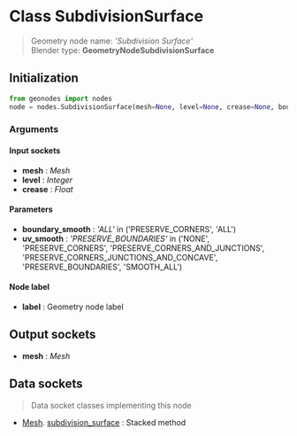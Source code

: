 
# Class SubdivisionSurface

> Geometry node name: _'Subdivision Surface'_<br>Blender type:  **GeometryNodeSubdivisionSurface**

## Initialization


```python
from geonodes import nodes
node = nodes.SubdivisionSurface(mesh=None, level=None, crease=None, boundary_smooth='ALL', uv_smooth='PRESERVE_BOUNDARIES', label=None)
```


### Arguments


#### Input sockets



- **mesh** : _Mesh_
- **level** : _Integer_
- **crease** : _Float_



#### Parameters



- **boundary_smooth** : _'ALL'_ in ('PRESERVE_CORNERS', 'ALL')
- **uv_smooth** : _'PRESERVE_BOUNDARIES'_ in ('NONE', 'PRESERVE_CORNERS', 'PRESERVE_CORNERS_AND_JUNCTIONS', 'PRESERVE_CORNERS_JUNCTIONS_AND_CONCAVE', 'PRESERVE_BOUNDARIES', 'SMOOTH_ALL')



#### Node label



- **label** : Geometry node label



## Output sockets



- **mesh** : _Mesh_



## Data sockets

> Data socket classes implementing this node


- [Mesh](aaa). [subdivision_surface](bbb) : Stacked method


